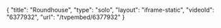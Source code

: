 {
    "title": "Roundhouse",
    "type": "solo",
    "layout": "iframe-static",
    "videoId": "6377932",
    "url": "\/tvpembed\/6377932"
}